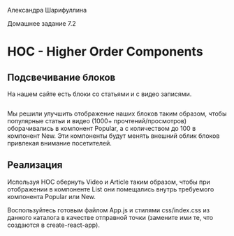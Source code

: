 Александра Шарифуллина

Домашнее задание 7.2

<h1>HOC - Higher Order Components</h1>

<h2>Подсвечивание блоков</h2>

На нашем сайте есть блоки со статьями и с видео записями.

<img src="https://raw.githubusercontent.com/netology-code/ra16-homeworks/master/hoc/highlight/assets/highlight.png" alt=""/>

Мы решили улучшить отображение наших блоков таким образом, чтобы популярные статьи и видео (1000+ прочтений/просмотров) оборачивались в компонент Popular, а с количеством до 100 в компонент New. Эти компоненты будут менять внешний облик блоков привлекая внимание посетителей.

<h2>Реализация</h2>

Используя HOC обернуть Video и Article таким образом, чтобы при отображении в компоненте List они помещались внутрь требуемого компонента Popular или New.

Воспользуйтесь готовым файлом App.js и стилями css/index.css из данного каталога в качестве отправной точки (замените ими те, что создаются в create-react-app).
